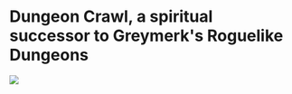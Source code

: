 # Dungeon Crawl, a spiritual successor to Greymerk's Roguelike Dungeons
[![](http://cf.way2muchnoise.eu/total_dungeon-crawl_downloads.svg)](https://www.curseforge.com/minecraft/mc-mods/dungeon-crawl)
